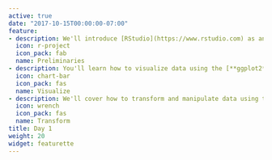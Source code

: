 ```yaml
---
active: true
date: "2017-10-15T00:00:00-07:00"
feature:
- description: We'll introduce [RStudio](https://www.rstudio.com) as an IDE for the [R](https://www.r-project.org) programming language.
  icon: r-project
  icon_pack: fab
  name: Preliminaries
- description: You'll learn how to visualize data using the [**ggplot2**](https://ggplot2.tidyverse.org) package.
  icon: chart-bar
  icon_pack: fas
  name: Visualize
- description: We'll cover how to transform and manipulate data using the [**dplyr**](https://dplyr.tidyverse.org) package.
  icon: wrench
  icon_pack: fas
  name: Transform
title: Day 1
weight: 20
widget: featurette
---
```

